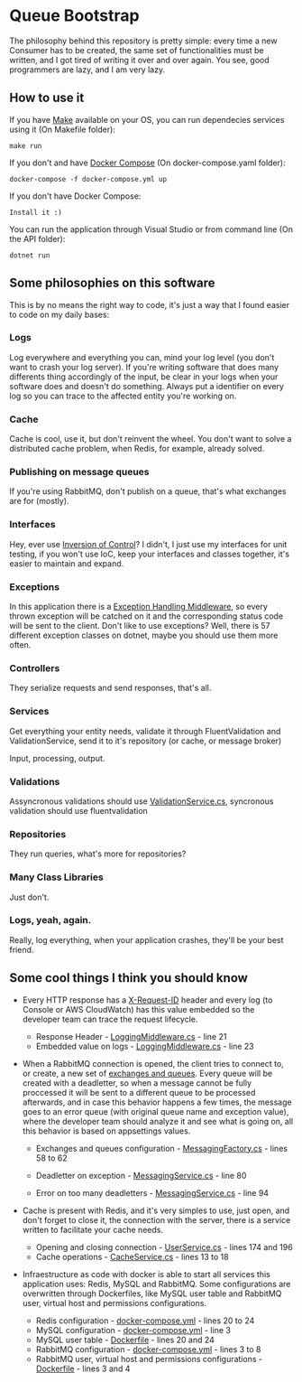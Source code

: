 # Queue Bootstrap
The philosophy behind this repository is pretty simple: every time a new Consumer has to be created, the same set of functionalities must be written, and I got tired of writing it over and over again. You see, good programmers are lazy, and I am very lazy.

## How to use it
If you have [Make](https://www.gnu.org/software/make/) available on your OS, you can run dependecies services using it (On Makefile folder):

	make run

If you don't and have [Docker Compose](https://docs.docker.com/compose/) (On docker-compose.yaml folder):

	docker-compose -f docker-compose.yml up

If you don't have Docker Compose:

	Install it :)

You can run the application through Visual Studio or from command line (On the API folder):

	dotnet run

## Some philosophies on this software
This is by no means the right way to code, it's just a way that I found easier to code on my daily bases:

### Logs
Log everywhere and everything you can, mind your log level (you don't want to crash your log server). If you're writing software that does many differents thing accordingly of the input, be clear in your logs when your software does and doesn't do something. Always put a identifier on every log so you can trace to the affected entity you're working on.

### Cache
Cache is cool, use it, but don't reinvent the wheel. You don't want to solve a distributed cache problem, when Redis, for example, already solved.

### Publishing on message queues
If you're using RabbitMQ, don't publish on a queue, that's what exchanges are for (mostly).

### Interfaces
Hey, ever use [Inversion of Control](https://en.wikipedia.org/wiki/Inversion_of_control)? I didn't, I just use my interfaces for unit testing, if you won't use IoC, keep your interfaces and classes together, it's easier to maintain and expand.

### Exceptions
In this application there is a [Exception Handling Middleware](https://github.com/gnllucena/api-bootstrap/blob/master/src/api/Middlewares/ExceptionHandlingMiddleware.cs), so every thrown exception will be catched on it and the corresponding status code will be sent to the client. Don't like to use exceptions? Well, there is 57 different exception classes on dotnet, maybe you should use them more often.

### Controllers
They serialize requests and send responses, that's all.

### Services
Get everything your entity needs, validate it through FluentValidation and ValidationService, send it to it's repository (or cache, or message broker)

Input, processing, output.

### Validations 
Assyncronous validations should use [ValidationService.cs](https://github.com/gnllucena/api-bootstrap/blob/master/src/Common/Services/ValidationService.cs), syncronous validation should use fluentvalidation 

### Repositories
They run queries, what's more for repositories?

### Many Class Libraries
Just don't.

### Logs, yeah, again.
Really, log everything, when your application crashes, they'll be your best friend.

## Some cool things I think you should know
* Every HTTP response has a [X-Request-ID](https://devcenter.heroku.com/articles/http-request-id) header and every log (to Console or AWS CloudWatch) has this value embedded so the developer team can trace the request lifecycle.
	* Response Header - [LoggingMiddleware.cs](https://github.com/gnllucena/api-bootstrap/blob/master/src/api/Middlewares/LoggingMiddleware.cs) - line 21
	* Embedded value on logs - [LoggingMiddleware.cs](https://github.com/gnllucena/api-bootstrap/blob/master/src/api/Middlewares/LoggingMiddleware.cs) - line 23

* When a RabbitMQ connection is opened, the client tries to connect to, or create, a new set of [exchanges and queues](https://www.rabbitmq.com/tutorials/amqp-concepts.html). Every queue will be created with a deadletter, so when a message cannot be fully proccessed it will be sent to a different queue to be processed afterwards, and in case this behavior happens a few times, the message goes to an error queue (with original queue name and exception value), where the developer team should analyze it and see what is going on, all this behavior is based on appsettings values.
	* Exchanges and queues configuration - [MessagingFactory.cs](https://github.com/gnllucena/api-bootstrap/blob/master/src/Common/Factories/MessagingFactory.cs) - lines 58 to 62

	* Deadletter on exception - [MessagingService.cs](https://github.com/gnllucena/api-bootstrap/blob/master/src/Common/Services/MessagingService.cs) - line 80

	* Error on too many deadletters - [MessagingService.cs](https://github.com/gnllucena/api-bootstrap/blob/master/src/Common/Services/MessagingService.cs) - line 94

* Cache is present with Redis, and it's very simples to use, just open, and don't forget to close it, the connection with the server, there is a service written to facilitate your cache needs.
	* Opening and closing connection - [UserService.cs](https://github.com/gnllucena/api-bootstrap/blob/master/src/Common/Services/UserService.cs) - lines 174 and 196
	* Cache operations - [CacheService.cs](https://github.com/gnllucena/api-bootstrap/blob/master/src/Common/Services/CacheService.cs) - lines 13 to 18

* Infraestructure as code with docker is able to start all services this application uses: Redis, MySQL and RabbitMQ. Some configurations are overwritten through Dockerfiles, like MySQL user table and RabbitMQ user, virtual host and permissions configurations.
	* Redis configuration - [docker-compose.yml](https://github.com/gnllucena/api-bootstrap/blob/master/docker-compose.yml) - lines 20 to 24
	* MySQL configuration - [docker-compose.yml](https://github.com/gnllucena/api-bootstrap/blob/master/docker-compose.yml) - line 3
	* MySQL user table - [Dockerfile](https://github.com/gnllucena/api-bootstrap/blob/master/tools/mysql/Dockerfile) - lines 20 and 24
	* RabbitMQ configuration - [docker-compose.yml](https://github.com/gnllucena/api-bootstrap/blob/master/docker-compose.yml) - lines 3 to 8
	* RabbitMQ user, virtual host and permissions configurations - [Dockerfile](https://github.com/gnllucena/api-bootstrap/blob/master/tools/rabbitmq/Dockerfile) - lines 3 and 4

